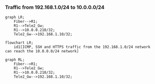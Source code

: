 
### Traffic from 192.168.1.0/24 to 10.0.0.0/24

```mermaid
graph LR;
    Fiber-->R1;
    R1-->Tele2_Gw;
    R1-->10.0.0.210/32;
    Tele2_Gw-->192.168.1.10/32;
```

```mermaid
flowchart LR;
    id1[ICMP, SSH and HTTPS traffic from the 192.168.1.0/24 network can reach the 10.0.0.0/24 network]
```

```mermaid
graph RL;
    Fiber-->R1;
    R1-->Tele2_Gw;
    R1-->10.0.0.210/32;
    Tele2_Gw-->192.168.1.10/32;
```
